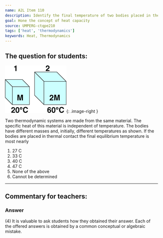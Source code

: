 ```yaml
---
name: A2L Item 110
description: Identify the final temperature of two bodies placed in thermal contact.
goal: Hone the concept of heat capacity
source: UMPERG-ctqpe210
tags: ['heat', 'thermodynamics']
keywords: Heat, Thermodynamics
---
```


## The question for students:

![Item110_fig1.gif](../images/Item110_fig1.gif){: .image-right } 

Two thermodynamic systems are made from the same material. The specific
heat of this material is independent of temperature. The bodies have
different masses and, initially, different temperatures as shown. If the
bodies are placed in thermal contact the final equilibrium temperature
is most nearly

1. 27 C
2. 33 C
3. 40 C
4. 47 C
5. None of the above
6. Cannot be determined

<hr/>

## Commentary for teachers:

### Answer

(4) It is valuable to ask students how they obtained their answer. Each
of the offered answers is obtained by a common conceptual or algebraic
mistake.
